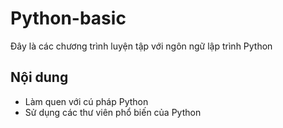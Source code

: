 # Python-basic
Đây là các chương trình luyện tập với ngôn ngữ lập trình Python
## Nội dung
- Làm quen với cú pháp Python
- Sử dụng các thư viên phổ biến của Python
